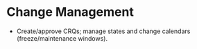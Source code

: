 # Change Management
- Create/approve CRQs; manage states and change calendars (freeze/maintenance windows).
